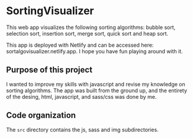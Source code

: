 # SortingVisualizer

This web app visualizes the following sorting algorithms: bubble sort, selection sort, insertion sort, merge sort, quick sort and heap sort.

This app is deployed with Netlify and can be accessed here: sortalgovisualizer.netlify.app. I hope you have fun playing around with it.

## Purpose of this project

I wanted to improve my skills with javascript and revise my knowledge on sorting algorithms. The app was built from the ground up, and the entirety of the desing, html, javascript, and sass/css was done by me.

## Code organization

The ```src``` directory contains the js, sass and img subdirectories. 




